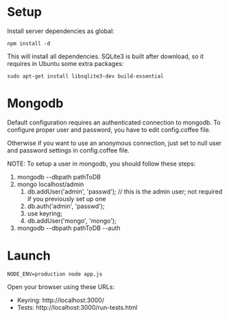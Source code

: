 Setup
=====

Install server dependencies as global:

    npm install -d

This will install all dependencies. SQLite3 is built after download, so it requires in Ubuntu some extra packages:

    sudo apt-get install libsqlite3-dev build-essential

Mongodb
=======

Default configuration requires an authenticated connection to mongodb. To configure proper user and password, you have to edit config.coffee file.

Otherwise if you want to use an anonymous connection, just set to null user and password settings in config.coffee file.

NOTE: To setup a user in mongodb, you should follow these steps:

1. mongodb --dbpath pathToDB 
2. mongo localhost/admin
    1. db.addUser('admin', 'passwd'); // this is the admin user; not required if you previously set up one
    2. db.auth('admin', 'passwd');
    3. use keyring;
    4. db.addUser('mongo', 'mongo');
3. mongodb --dbpath pathToDB --auth

Launch
======

    NODE_ENV=production node app.js

Open your browser using these URLs:

* Keyring: http://localhost:3000/
* Tests: http://localhost:3000/run-tests.html
